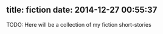 title: fiction
date: 2014-12-27 00:55:37
---
TODO: Here will be a collection of my fiction short-stories
